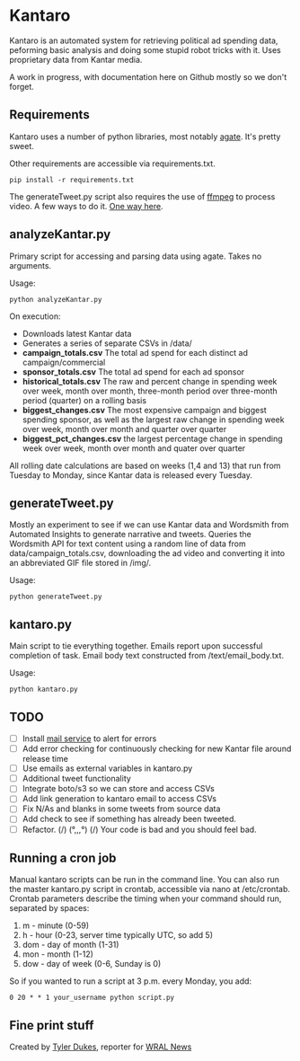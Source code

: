# Kantaro

Kantaro is an automated system for retrieving political ad spending data, peforming basic analysis and doing some stupid robot tricks with it. Uses proprietary data from Kantar media.

A work in progress, with documentation here on Github mostly so we don't forget.

## Requirements
Kantaro uses a number of python libraries, most notably [agate](https://source.opennews.org/en-US/articles/introducing-agate/). It's pretty sweet.

Other requirements are accessible via requirements.txt.

```
pip install -r requirements.txt
```

The generateTweet.py script also requires the use of [ffmpeg](https://www.ffmpeg.org/) to process video. A few ways to do it. [One way here](http://stackoverflow.com/questions/29125229/how-to-reinstall-ffmpeg-clean-on-ubuntu-14-04).

## analyzeKantar.py

Primary script for accessing and parsing data using agate. Takes no arguments.

Usage:

```
python analyzeKantar.py
```

On execution:

- Downloads latest Kantar data
- Generates a series of separate CSVs in /data/
 - **campaign_totals.csv** The total ad spend for each distinct ad campaign/commercial
 - **sponsor_totals.csv** The total ad spend for each ad sponsor
 - **historical_totals.csv** The raw and percent change in spending week over week, month over month, three-month period over three-month period (quarter) on a rolling basis
 - **biggest_changes.csv** The most expensive campaign and biggest spending sponsor, as well as the largest raw change in spending week over week, month over month and quarter over quarter
 - **biggest_pct_changes.csv** the largest percentage change in spending week over week, month over month and quater over quarter

All rolling date calculations are based on weeks (1,4 and 13) that run from Tuesday to Monday, since Kantar data is released every Tuesday.

## generateTweet.py

Mostly an experiment to see if we can use Kantar data and Wordsmith from Automated Insights to generate narrative and tweets. Queries the Wordsmith API for text content using a random line of data from data/campaign_totals.csv, downloading the ad video and converting it into an abbreviated GIF file stored in /img/.

Usage:

```
python generateTweet.py
```

## kantaro.py

Main script to tie everything together. Emails report upon successful completion of task. Email body text constructed from /text/email_body.txt.

Usage:

```
python kantaro.py
```

## TODO

- [ ] Install [mail service](http://askubuntu.com/questions/222512/cron-info-no-mta-installed-discarding-output-error-in-the-syslog) to alert for errors
- [ ] Add error checking for continuously checking for new Kantar file around release time
- [ ] Use emails as external variables in kantaro.py
- [ ] Additional tweet functionality
- [ ] Integrate boto/s3 so we can store and access CSVs
- [ ] Add link generation to kantaro email to access CSVs
- [ ] Fix N/As and blanks in some tweets from source data
- [ ] Add check to see if something has already been tweeted.
- [ ] Refactor. (\/) (°,,,°) (\/) Your code is bad and you should feel bad.

## Running a cron job

Manual kantaro scripts can be run in the command line. You can also run the master kantaro.py script in crontab, accessible via nano at /etc/crontab. Crontab parameters describe the timing when your command should run, separated by spaces:

1. m - minute (0-59)
2. h - hour (0-23, server time typically UTC, so add 5)
3. dom - day of month (1-31)
4. mon - month (1-12)
5. dow - day of week (0-6, Sunday is 0)

So if you wanted to run a script at 3 p.m. every Monday, you add:

```
0 20 * * 1 your_username python script.py
```

## Fine print stuff

Created by [Tyler Dukes](https://github.com/mtdukes), reporter for [WRAL News](https://github.com/wraldata)